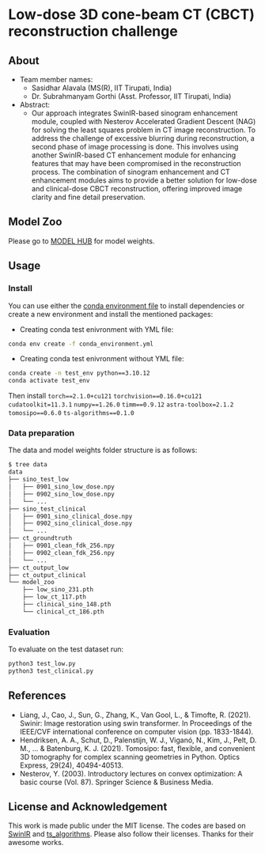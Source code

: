 # Low-dose 3D cone-beam CT (CBCT) reconstruction challenge

## About
  - Team member names:
    - Sasidhar Alavala (MS(R), IIT Tirupati, India)
    - Dr. Subrahmanyam Gorthi (Asst. Professor, IIT Tirupati, India)
  - Abstract:
    - Our approach integrates SwinIR-based sinogram enhancement module, coupled with Nesterov Accelerated Gradient Descent (NAG) for solving the least squares problem in CT image reconstruction. To address the challenge of excessive blurring during reconstruction, a second phase of image processing is done. This involves using another SwinIR-based CT enhancement module for enhancing features that may have been compromised in the reconstruction process. The combination of sinogram enhancement and CT enhancement modules aims to provide a better solution for low-dose and clinical-dose CBCT reconstruction, offering improved image clarity and fine detail preservation.

## Model Zoo

Please go to [MODEL HUB](https://drive.google.com/drive/folders/1VZyLtVW9JpTRaNqLXnzITJCXM7Qjjc1T?usp=sharing) for model weights.

## Usage

### Install

You can use either the [conda environment file](conda_environment.yml) to install dependencies or create a new environment and install the mentioned packages:

- Creating conda test enivronment with YML file:

```bash
conda env create -f conda_environment.yml
```

- Creating conda test enivronment without YML file:

```bash
conda create -n test_env python==3.10.12
conda activate test_env
```
Then install `torch==2.1.0+cu121` `torchvision==0.16.0+cu121` `cudatoolkit=11.3.1` `numpy==1.26.0` `timm==0.9.12` `astra-toolbox=2.1.2` `tomosipo==0.6.0` `ts-algorithms==0.1.0`

### Data preparation
The data and model weights folder structure is as follows:
  ```bash
  $ tree data
  data
  ├── sino_test_low
  │   ├── 0901_sino_low_dose.npy
  │   ├── 0902_sino_low_dose.npy   
  │   └── ...
  ├── sino_test_clinical
  │   ├── 0901_sino_clinical_dose.npy
  │   ├── 0902_sino_clinical_dose.npy   
  │   └── ...
  ├── ct_groundtruth
  │   ├── 0901_clean_fdk_256.npy
  │   ├── 0902_clean_fdk_256.npy   
  │   └── ...
  ├── ct_output_low
  ├── ct_output_clinical
  └── model_zoo
      ├── low_sino_231.pth
      ├── low_ct_117.pth
      ├── clinical_sino_148.pth   
      └── clinical_ct_186.pth
 
  ```
### Evaluation
To evaluate on the test dataset run:

```bash
python3 test_low.py
python3 test_clinical.py
```

## References
- Liang, J., Cao, J., Sun, G., Zhang, K., Van Gool, L., & Timofte, R. (2021). Swinir: Image restoration using swin transformer. In Proceedings of the IEEE/CVF international conference on computer vision (pp. 1833-1844).
- Hendriksen, A. A., Schut, D., Palenstijn, W. J., Viganó, N., Kim, J., Pelt, D. M., ... & Batenburg, K. J. (2021). Tomosipo: fast, flexible, and convenient 3D tomography for complex scanning geometries in Python. Optics Express, 29(24), 40494-40513.
- Nesterov, Y. (2003). Introductory lectures on convex optimization: A basic course (Vol. 87). Springer Science & Business Media.

## License and Acknowledgement
This work is made public under the MIT license. The codes are based on [SwinIR](https://github.com/JingyunLiang/SwinIR) and [ts_algorithms](https://github.com/ahendriksen/ts_algorithms). Please also follow their licenses. Thanks for their awesome works.

